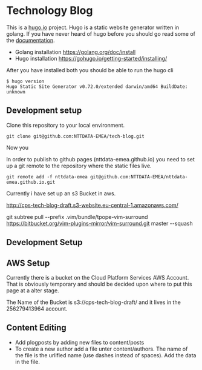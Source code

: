 # Technology Blog

This is a [hugo.io](https://gohugo.io/) project. Hugo is a static website generator
written in golang. If you have never heard of hugo before you should go read some
of the [documentation](https://gohugo.io/documentation/).

* Golang installation https://golang.org/doc/install
* Hugo installation https://gohugo.io/getting-started/installing/

After you have installed both you should be able to run the hugo cli

    $ hugo version
    Hugo Static Site Generator v0.72.0/extended darwin/amd64 BuildDate: unknown

## Development setup

Clone this repository to your local environment.

    git clone git@github.com:NTTDATA-EMEA/tech-blog.git

Now you

In order to publish to github pages (nttdata-emea.github.io) you need to
set up a git remote to the repository where the static files live.

    git remote add -f nttdata-emea git@github.com:NTTDATA-EMEA/nttdata-emea.github.io.git


Currently i have set up an s3 Bucket in aws.

http://cps-tech-blog-draft.s3-website.eu-central-1.amazonaws.com/



git subtree pull --prefix .vim/bundle/tpope-vim-surround https://bitbucket.org/vim-plugins-mirror/vim-surround.git master --squash


## Development Setup

## AWS Setup

Currently there is a bucket on the Cloud Platform Services AWS Account.
That is obviously temporary and should be decided upon where to
put this page at a alter stage.

The Name of the Bucket is s3://cps-tech-blog-draft/ and it lives  in the
256279413964 account.

## Content Editing

- Add plogposts by adding new files to content/posts
- To create a new author add a file unter content/authors. The name of the file is the urlified name (use dashes instead of spaces). Add the data in the file.
